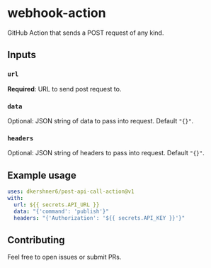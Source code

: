 # webhook-action

GitHub Action that sends a POST request of any kind.

## Inputs

### `url`

**Required**: URL to send post request to.

### `data`

Optional: JSON string of data to pass into request. Default `"{}"`.

### `headers`

Optional: JSON string of headers to pass into request. Default `"{}"`.


## Example usage

```yaml
uses: dkershner6/post-api-call-action@v1
with:
  url: ${{ secrets.API_URL }}
  data: "{'command': 'publish'}"
  headers: "{'Authorization': '${{ secrets.API_KEY }}'}"
```


## Contributing

Feel free to open issues or submit PRs.
